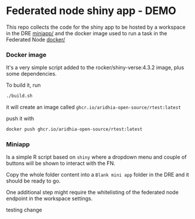 # Federated node shiny app - DEMO

This repo collects the code for the shiny app to be hosted by a workspace in the DRE [miniapp/](./miniapp) and the docker image used to run a task in the Federated Node [docker/](./docker/)

### Docker image
It's a very simple script added to the rocker/shiny-verse:4.3.2 image, plus some dependencies.

To build it, run
```sh
./build.sh
```
it will create an image called `ghcr.io/aridhia-open-source/rtest:latest`

push it with
```sh
docker push ghcr.io/aridhia-open-source/rtest:latest
```

### Miniapp

Is a simple R script based on `shiny` where a dropdown menu and couple of buttons will be shown to interact with the FN.

Copy the whole folder content into a `Blank mini app` folder in the DRE and it should be ready to go.

One additional step might require the whitelisting of the federated node endpoint in the workspace settings.

testing change

